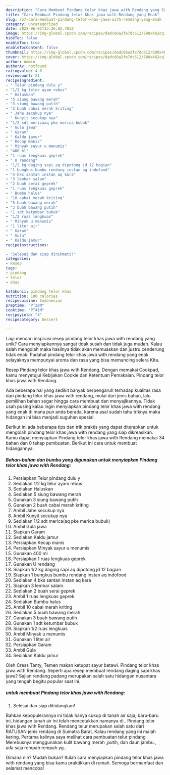 ```yaml
---
description: "Cara Membuat Pindang telor khas jawa with Rendang yang Enak"
title: "Cara Membuat Pindang telor khas jawa with Rendang yang Enak"
slug: 757-cara-membuat-pindang-telor-khas-jawa-with-rendang-yang-enak
category: Uncategorized
date: 2022-06-01T13:26:02.783Z
image: https://img-global.cpcdn.com/recipes/dadc86a2fe7dc612/680x482cq70/pindang-telor-khas-jawa-with-rendang-foto-resep-utama.jpg
hideToc: false
enableToc: true
enableTocContent: false
thumbnail: https://img-global.cpcdn.com/recipes/dadc86a2fe7dc612/680x482cq70/pindang-telor-khas-jawa-with-rendang-foto-resep-utama.jpg
cover: https://img-global.cpcdn.com/recipes/dadc86a2fe7dc612/680x482cq70/pindang-telor-khas-jawa-with-rendang-foto-resep-utama.jpg
author: Admin
authorAv: notfound
ratingvalue: 4.6
reviewcount: 21
recipeingredient:
- " Telur pindang dulu y"
- "1/2 kg telur ayam rebus"
- " Haluskan"
- "5 siung bawang merah"
- "3 siung bawang putih"
- "2 buah cabai merah kriting"
- " Jahe secukup nya"
- " Kunyit secukup nya"
- "1/2 sdt mericaaq pke merica bubuk"
- " Gula jawa"
- " Garam"
- " Kaldu jamur"
- " Kecap manis"
- " Minyak sayur u menumis"
- "400 ml"
- "1 ruas lengkuas geprek"
- " U rendang"
- "1/2 kg daging sapi aq dipotong jd 12 bagian"
- "1 bungkus bumbu rendang instan aq indofood"
- "4 bks santan instan aq kara"
- "3 lembar salam"
- "2 buah serai geprek"
- "1 ruas lengkuas geprek"
- " Bumbu halus"
- "10 cabai merah kriting"
- "5 buah bawang merah"
- "3 buah bawang putih"
- "1 sdt ketumbar bubuk"
- "1/2 ruas lengkuas"
- " Minyak u menumis"
- "1 liter air"
- " Garam"
- " Gula"
- " Kaldu jamur"
recipeinstructions:

- "Selesai dan siap dinikmati!"
categories:
- Resep
tags:
- pindang
- telor
- khas

katakunci: pindang telor khas 
nutrition: 100 calories
recipecuisine: Indonesian
preptime: "PT28M"
cooktime: "PT41M"
recipeyield: "4"
recipecategory: Dessert

---
```





Lagi mencari inspirasi resep pindang telor khas jawa with rendang yang unik? Cara menyiapkannya sangat tidak susah dan tidak juga mudah. Kalau salah mengolah maka hasilnya tidak akan memuaskan dan justru cenderung tidak enak. Padahal pindang telor khas jawa with rendang yang enak selayaknya mempunyai aroma dan rasa yang bisa memancing selera Kita.





Resep Pindang telor khas jawa with Rendang. Dengan memakai Cookpad, kamu menyetujui Kebijakan Cookie dan Ketentuan Pemakaian. Pindang telor khas jawa with Rendang.

Ada beberapa hal yang sedikit banyak berpengaruh terhadap kualitas rasa dari pindang telor khas jawa with rendang, mulai dari jenis bahan, lalu pemilihan bahan segar hingga cara membuat dan menyajikannya. Tidak usah pusing kalau ingin menyiapkan pindang telor khas jawa with rendang yang enak di mana pun anda berada, karena asal sudah tahu triknya maka hidangan ini bisa menjadi suguhan spesial.






Berikut ini ada beberapa tips dan trik praktis yang dapat diterapkan untuk mengolah pindang telor khas jawa with rendang yang siap dikreasikan. Kamu dapat menyiapkan Pindang telor khas jawa with Rendang memakai 34 bahan dan 0 tahap pembuatan. Berikut ini cara untuk membuat hidangannya.

<!--inarticleads1-->

##### Bahan-bahan dan bumbu yang digunakan untuk menyiapkan Pindang telor khas jawa with Rendang:

1. Persiapkan  Telur pindang dulu y
1. Sediakan 1/2 kg telur ayam rebus
1. Sediakan  Haluskan
1. Sediakan 5 siung bawang merah
1. Gunakan 3 siung bawang putih
1. Gunakan 2 buah cabai merah kriting
1. Ambil  Jahe secukup nya
1. Ambil  Kunyit secukup nya
1. Sediakan 1/2 sdt merica(aq pke merica bubuk)
1. Ambil  Gula jawa
1. Siapkan  Garam
1. Sediakan  Kaldu jamur
1. Persiapkan  Kecap manis
1. Persiapkan  Minyak sayur u menumis
1. Gunakan 400 ml
1. Persiapkan 1 ruas lengkuas geprek
1. Gunakan  U rendang
1. Siapkan 1/2 kg daging sapi aq dipotong jd 12 bagian
1. Siapkan 1 bungkus bumbu rendang instan aq indofood
1. Sediakan 4 bks santan instan aq kara
1. Siapkan 3 lembar salam
1. Sediakan 2 buah serai geprek
1. Ambil 1 ruas lengkuas geprek
1. Sediakan  Bumbu halus
1. Ambil 10 cabai merah kriting
1. Sediakan 5 buah bawang merah
1. Gunakan 3 buah bawang putih
1. Gunakan 1 sdt ketumbar bubuk
1. Siapkan 1/2 ruas lengkuas
1. Ambil  Minyak u menumis
1. Gunakan 1 liter air
1. Persiapkan  Garam
1. Ambil  Gula
1. Sediakan  Kaldu jamur


Oleh Cress Tanty, Temen makan ketupat sayur betawi. Pindang telor khas jawa with Rendang. Seperti apa resep membuat rendang daging sapi khas jawa? Sajian rendang padang merupakan salah satu hidangan nusantara yang tengah begitu popular saat ini. 

<!--inarticleads2-->

#####  untuk membuat Pindang telor khas jawa with Rendang:


1. Selesai dan siap dihidangkan!

Bahkan kepopulerannya ini tidak hanya cukup di tanah air saja, baru-baru ini, hidangan tanah air ini telah mencetakkan namanya di.. Pindang telor khas jawa with Rendang. Rendang telur merupakan salah satu dari RATUSAN jenis rendang di Sumatra Barat. Kalau rendang yang ini malah kering. Pertama kalinya saya melihat cara pembuatan telur pindang Merebusnya menggunakan kulit bawang merah ,putih, dan daun jambu., ada saja rempah rempah yg.. 

Gimana nih? Mudah bukan? Itulah cara menyiapkan pindang telor khas jawa with rendang yang bisa kamu praktikkan di rumah. Semoga bermanfaat dan selamat mencoba!
